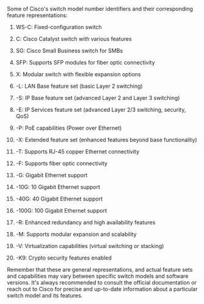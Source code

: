 Some of Cisco's switch model number identifiers and their corresponding feature representations:

1. WS-C: Fixed-configuration switch
    
2. C: Cisco Catalyst switch with various features
    
3. SG: Cisco Small Business switch for SMBs
    
4. SFP: Supports SFP modules for fiber optic connectivity
    
5. X: Modular switch with flexible expansion options
    
6. -L: LAN Base feature set (basic Layer 2 switching)
    
7. -S: IP Base feature set (advanced Layer 2 and Layer 3 switching)
    
8. -E: IP Services feature set (advanced Layer 2/3 switching, security, QoS)
    
9. -P: PoE capabilities (Power over Ethernet)
    
10. -X: Extended feature set (enhanced features beyond base functionality)
    
11. -T: Supports RJ-45 copper Ethernet connectivity
    
12. -F: Supports fiber optic connectivity
    
13. -G: Gigabit Ethernet support
    
14. -10G: 10 Gigabit Ethernet support
    
15. -40G: 40 Gigabit Ethernet support
    
16. -100G: 100 Gigabit Ethernet support
    
17. -R: Enhanced redundancy and high availability features
    
18. -M: Supports modular expansion and scalability
    
19. -V: Virtualization capabilities (virtual switching or stacking)
    
20. -K9: Crypto security features enabled
    

Remember that these are general representations, and actual feature sets and capabilities may vary between specific switch models and software versions. It's always recommended to consult the official documentation or reach out to Cisco for precise and up-to-date information about a particular switch model and its features.